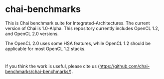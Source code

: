 # chai-benchmarks
This is Chai benchmark suite for Integrated-Architectures.
The current version of Chai is 1.0-Alpha. 
This repository currently includes OpenCL 1.2, and OpenCL 2.0 versions.

The OpenCL 2.0 uses some HSA features, while OpenCL 1.2 should be applicable for most OpenCL 1.2 stacks.

#

If you think the work is useful, please cite us (https://github.com/chai-benchmarks/chai-benchmarks/).
